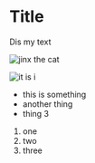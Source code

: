 # Title 

Dis my text

![jinx the cat](https://preview.redd.it/1gvpkpcf57h91.jpg?width=640&crop=smart&auto=webp&s=f31d7760f95f0cfef14b6c64af71a0374de0a6f0)

![it is i](abi.jpg)


- this is something
- another thing
- thing 3

1. one
2. two
3. three
